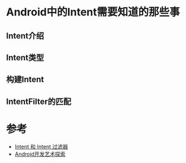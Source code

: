 # Android中的Intent需要知道的那些事

## Intent介绍

## Intent类型

## 构建Intent

## IntentFilter的匹配


# 参考
* [Intent 和 Intent 过滤器](https://developer.android.com/guide/components/intents-filters.html?hl=zh)
* [Android开发艺术探索](#inner)
